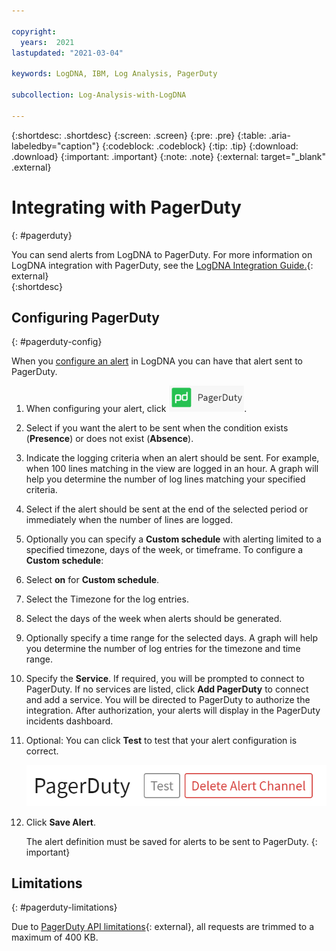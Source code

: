 ```yaml
---

copyright:
  years:  2021
lastupdated: "2021-03-04"

keywords: LogDNA, IBM, Log Analysis, PagerDuty

subcollection: Log-Analysis-with-LogDNA

---
```


{:shortdesc: .shortdesc}
{:screen: .screen}
{:pre: .pre}
{:table: .aria-labeledby="caption"}
{:codeblock: .codeblock}
{:tip: .tip}
{:download: .download}
{:important: .important}
{:note: .note}
{:external: target="_blank" .external}

# Integrating with PagerDuty
{: #pagerduty}

You can send alerts from LogDNA to PagerDuty.  For more information on LogDNA integration with PagerDuty, see the [LogDNA Integration Guide.](https://www.pagerduty.com/docs/guides/logdna-integration-guide/){: external}  
{:shortdesc}

## Configuring PagerDuty
{: #pagerduty-config}

When you [configure an alert](/docs/Log-Analysis-with-LogDNA?topic=Log-Analysis-with-LogDNA-alerts) in LogDNA you can have that alert sent to PagerDuty.

1. When configuring your alert, click ![PagerDuty icon](../images/pagerduty.png "PagerDuty icon").

2. Select if you want the alert to be sent when the condition exists (**Presence**) or does not exist (**Absence**).

3. Indicate the logging criteria when an alert should be sent.  For example, when 100 lines matching in the view are logged in an hour.  A graph will help you determine the number of log lines matching your specified criteria.

4. Select if the alert should be sent at the end of the selected period or immediately when the number of lines are logged.

5. Optionally you can specify a **Custom schedule** with alerting limited to a specified timezone, days of the week, or timeframe. To configure a **Custom schedule**:

  1. Select **on** for **Custom schedule**.
  2. Select the Timezone for the log entries. 
  3. Select the days of the week when alerts should be generated.
  4. Optionally specify a time range for the selected days. A graph will help you determine the number of log entries for the timezone and time range.

6. Specify the **Service**.  If required, you will be prompted to connect to PagerDuty.  If no services are listed, click **Add PagerDuty** to connect and add a service.  You will be directed to PagerDuty to authorize the integration.  After authorization, your alerts will display in the PagerDuty incidents dashboard.

7. Optional: You can click **Test** to test that your alert configuration is correct.

   ![PagerDuty Test button](../images/pagerduty-test.png "PagerDuty Test button")

8. Click **Save Alert**.

   The alert definition must be saved for alerts to be sent to PagerDuty.
   {: important}

## Limitations
{: #pagerduty-limitations}

Due to [PagerDuty API limitations](https://developer.pagerduty.com/docs/events-api-v2/overview/){: external}, all requests are trimmed to a maximum of 400 KB.